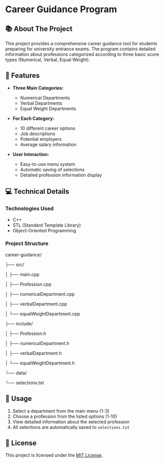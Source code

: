 # Career Guidance Program

## 📚 About The Project

This project provides a comprehensive career guidance tool for students preparing for university entrance exams. The program contains detailed information about professions categorized according to three basic score types (Numerical, Verbal, Equal Weight).

## 🎯 Features

- **Three Main Categories:**
  - Numerical Departments
  - Verbal Departments  
  - Equal Weight Departments

- **For Each Category:**
  - 10 different career options
  - Job descriptions
  - Potential employers
  - Average salary information

- **User Interaction:**
  - Easy-to-use menu system
  - Automatic saving of selections
  - Detailed profession information display

## 💻 Technical Details

### Technologies Used
- C++
- STL (Standard Template Library)
- Object-Oriented Programming

### Project Structure
career-guidance/

├── src/

│ ├── main.cpp

│ ├── Profession.cpp

│ ├── numericalDepartment.cpp

│ ├── verbalDepartment.cpp

│ └── equalWeightDepartment.cpp

├── include/

│ ├── Profession.h

│ ├── numericalDepartment.h

│ ├── verbalDepartment.h

│ └── equalWeightDepartment.h

└── data/

└── selections.txt


## 📝 Usage

1. Select a department from the main menu (1-3)
2. Choose a profession from the listed options (1-10)
3. View detailed information about the selected profession
4. All selections are automatically saved to `selections.txt`

## 📄 License

This project is licensed under the [MIT License](LICENSE).
